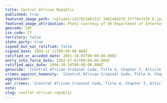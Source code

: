 ```yaml
---
title: Central African Republic
published: true
featured_image_path: /uploads/1427823801317_3462484278_57f76e7238_b.jpg
featured_image_attribution: Photo courtesy of UK Department of International Development
geocode: CAF
iso_code: CF
territory: false
state_party: true
signed_but_not_ratified: false
signed_date: 1999-12-11T00:00:00.000Z
ratified_or_acceded_date: 2001-10-03T00:00:00.000Z
entry_into_force_date: 2002-07-01T00:00:00.000Z
ratified_apic_date: 2006-10-10T00:00:00.000Z
genocide: '[Central African Criminal Code, Title 4, Chapter 1, Article 152](http://iccdb.webfactional.com/documents/implementations/pdf/Central_African_Republic-Penal_code_AB_04072012.pdf)'
crimes_against_humanity: '[Central African Criminal Code, Title 4, Chapter 2, Article 153](http://iccdb.webfactional.com/documents/implementations/pdf/Central_African_Republic-Penal_code_AB_04072012.pdf)'
aggression:
war_crimes: '[Central African Criminal Code, Title 4, Chapter 3, Article 154](http://iccdb.webfactional.com/documents/implementations/pdf/Central_African_Republic-Penal_code_AB_04072012.pdf'
note:
slug: central-african-republic
---
```



